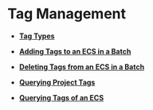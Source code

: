 # Tag Management<a name="EN-US_TOPIC_0108433461"></a>

-   **[Tag Types](tag-types.md)**  

-   **[Adding Tags to an ECS in a Batch](adding-tags-to-an-ecs-in-a-batch.md)**  

-   **[Deleting Tags from an ECS in a Batch](deleting-tags-from-an-ecs-in-a-batch.md)**  

-   **[Querying Project Tags](querying-project-tags.md)**  

-   **[Querying Tags of an ECS](querying-tags-of-an-ecs.md)**  


